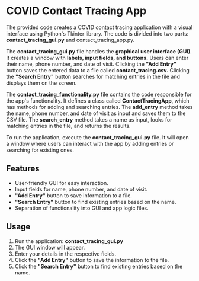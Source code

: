# COVID Contact Tracing App
The provided code creates a COVID contact tracing application with a visual interface using Python's Tkinter library. The code is divided into two parts: **contact_tracing_gui.py** and contact_tracing_app.py.

The **contact_tracing_gui.py** file handles the **graphical user interface (GUI)**. It creates a window with **labels, input fields, and buttons.** Users can enter their name, phone number, and date of visit. Clicking the **"Add Entry"** button saves the entered data to a file called **contact_tracing.csv.** Clicking the **"Search Entry"** button searches for matching entries in the file and displays them on the screen.

The **contact_tracing_functionality.py** file contains the code responsible for the app's functionality. It defines a class called **ContactTracingApp**, which has methods for adding and searching entries. The **add_entry** method takes the name, phone number, and date of visit as input and saves them to the CSV file. The **search_entry** method takes a name as input, looks for matching entries in the file, and returns the results.

To run the application, execute the **contact_tracing_gui.py** file. It will open a window where users can interact with the app by adding entries or searching for existing ones.

## Features
- User-friendly GUI for easy interaction.
- Input fields for name, phone number, and date of visit.
- **"Add Entry"** button to save information to a file.
- **"Search Entry"** button to find existing entries based on the name.
- Separation of functionality into GUI and app logic files.

## Usage
1. Run the application: **contact_tracing_gui.py**
2. The GUI window will appear.
3. Enter your details in the respective fields.
4. Click the **"Add Entry"** button to save the information to the file.
5. Click the **"Search Entry"** button to find existing entries based on the name.
